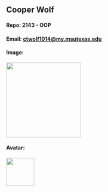 ## Cooper Wolf
#### Repo: 2143 - OOP
#### Email: ctwolf1014@my.msutexas.edu
#### Image:
<img src="https://github.com/Coop-Wolf/3013-Algorithms/assets/156962773/42348a75-44d8-4764-a1dc-f8942dd4584d" width="200">

#### Avatar:
<img src="https://github.com/Coop-Wolf/3013-Algorithms/assets/156962773/0855cd2e-77a3-4955-beb7-963533f5e635" width="75">